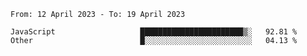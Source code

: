 <!--START_SECTION:waka-->

```text
From: 12 April 2023 - To: 19 April 2023

JavaScript                   ███████████████████████▒░   92.81 %
Other                        █░░░░░░░░░░░░░░░░░░░░░░░░   04.13 %
```

<!--END_SECTION:waka-->
